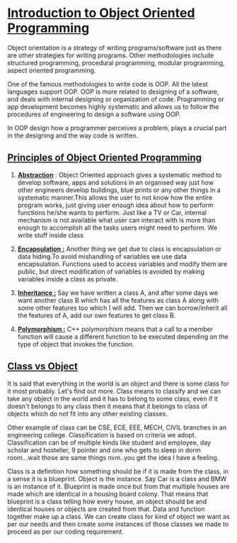 # <u>**Introduction to Object Oriented Programming**</u>

Object orientation is a strategy of writing programs/software just as there are other strategies for writing programs. Other methodologies include structured programming, procedural programming, modular programming, aspect oriented programming.

One of the famous methodologies to write code is OOP. All the latest languages support OOP. OOP is more related to designing of a software, and deals with internal designing or organization of code. Programming or app development becomes highly systematic and allows us to follow the procedures of engineering to design a software using OOP.

In OOP design how a programmer perceives a problem, plays a crucial part in the designing and the way code is written.

## **<u>Principles of Object Oriented Programming</u>**

1. <u>**Abstraction**</u> : Object Oriented approach gives a systematic method to develop software, apps and solutions in an organised way just how other engineers develop buildings, blue prints or any other things in a systematic manner.This allows the user to not know how the entire program works, just giving user enough idea about how to perform functions he/she wants to perform. Just like a TV or Car, internal mechanism is not available what user can interact with is more than enough to accomplish all the tasks users might need to perform. We write stuff inside class

2. **<u>Encapsulation :</u>**  Another thing we get due to class is encapsulation or data hiding.To avoid mishandling of variables we use data encapsulation. Functions used to access variables and modify them are public, but direct modification of variables is avoided by making variables inside a class as private.
3. **<u>Inheritance :</u>** Say we have written a class A, and after some days we want another class B which has all the features as class A along with some other features too which I will add. Then we can borrow/inherit all the features of A, add our own features to get class B.
4. **<u>Polymorphism :</u>**   C++ polymorphism means that a call to a member function will cause a different function to be executed depending on the type of object that invokes the function.

## **<u>Class vs Object</u>**

It is said that everything in the world is an object and there is some class for it most probably. Let's find out more. Class means to classify and we can take any object in the world and it has to belong to some class, even if it doesn't belongs to any class then it means that it belongs to class of objects which do not fit into any other existing classes.

Other example of class can be CSE, ECE, EEE, MECH, CIVIL branches in an engineering college. Classification is based on criteria we adopt. Classification can be of multiple kinds like student and employee, day scholar and hosteller, 9 pointer and one who gets to sleep in dorm room...wait those are same things nvm..you get the idea I have a feeling.

Class is a definition how something should be if it is made from the class, in a sense it is a blueprint. Object is the instance. Say Car is a class and BMW is an instance of it. Blueprint is made once but from that multiple houses are made which are identical in a housing board colony. That means that blueprint is a class telling how every house, an object should be and identical houses or objects are created from that. Data and function together make up a class. We can create class for kind of object we want as per our needs and then create some instances of those classes we made to proceed as per our coding requirement.

